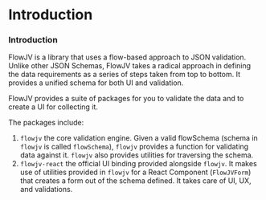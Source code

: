 # Introduction

### Introduction

FlowJV is a library that uses a flow-based approach to JSON validation. Unlike other JSON Schemas, FlowJV takes a radical approach in defining the data requirements as a series of steps taken from top to bottom. It provides a unified schema for both UI and validation.

FlowJV provides a suite of packages for you to validate the data and to create a UI for collecting it.

The packages include:

1. `flowjv` the core validation engine. Given a valid flowSchema \(schema in `flowjv` is called `flowSchema`\), `flowjv` provides a function for validating data against it. `flowjv` also provides utilities for traversing the schema.
2. `flowjv-react` the official UI binding provided alongside `flowjv`. It makes use of utilities provided in `flowjv` for a React Component \(`FlowJVForm`\) that creates a form out of the schema defined. It takes care of UI, UX, and validations.









